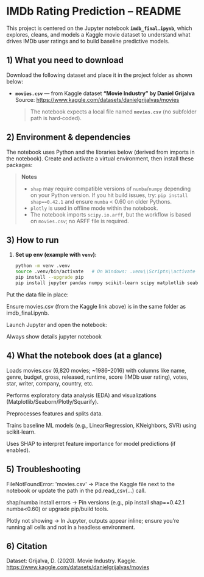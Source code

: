 # IMDb Rating Prediction – README

This project is centered on the Jupyter notebook **`imdb_final.ipynb`**, which explores, cleans, and models a Kaggle movie dataset to understand what drives IMDb user ratings and to build baseline predictive models.

## 1) What you need to download

Download the following dataset and place it in the project folder as shown below:

- **`movies.csv`** — from Kaggle dataset **“Movie Industry” by Daniel Grijalva**  
  Source: https://www.kaggle.com/datasets/danielgrijalvas/movies  
  > The notebook expects a local file named **`movies.csv`** (no subfolder path is hard‑coded).

## 2) Environment & dependencies

The notebook uses Python and the libraries below (derived from imports in the notebook). Create and activate a virtual environment, then install these packages:


> **Notes**
> - `shap` may require compatible versions of `numba`/`numpy` depending on your Python version. If you hit build issues, try: `pip install shap==0.42.1` and ensure `numba` < 0.60 on older Pythons.
> - `plotly` is used in offline mode within the notebook.
> - The notebook imports `scipy.io.arff`, but the workflow is based on `movies.csv`; no ARFF file is required.

## 3) How to run

1. **Set up env (example with `venv`):**
   ```bash
   python -m venv .venv
   source .venv/bin/activate   # On Windows: .venv\\Scripts\\activate
   pip install --upgrade pip
   pip install jupyter pandas numpy scikit-learn scipy matplotlib seaborn plotly shap squarify
Put the data file in place:

Ensure movies.csv (from the Kaggle link above) is in the same folder as imdb_final.ipynb.

Launch Jupyter and open the notebook:

Always show details
jupyter notebook

## 4) What the notebook does (at a glance)

Loads movies.csv (6,820 movies; ~1986–2016) with columns like name, genre, budget, gross, released, runtime, score (IMDb user rating), votes, star, writer, company, country, etc.

Performs exploratory data analysis (EDA) and visualizations (Matplotlib/Seaborn/Plotly/Squarify).

Preprocesses features and splits data.

Trains baseline ML models (e.g., LinearRegression, KNeighbors, SVR) using scikit‑learn.

Uses SHAP to interpret feature importance for model predictions (if enabled).

## 5) Troubleshooting

FileNotFoundError: 'movies.csv' → Place the Kaggle file next to the notebook or update the path in the pd.read_csv(...) call.

shap/numba install errors → Pin versions (e.g., pip install shap==0.42.1 numba<0.60) or upgrade pip/build tools.

Plotly not showing → In Jupyter, outputs appear inline; ensure you’re running all cells and not in a headless environment.

## 6) Citation

Dataset:
Grijalva, D. (2020). Movie Industry. Kaggle. https://www.kaggle.com/datasets/danielgrijalvas/movies
